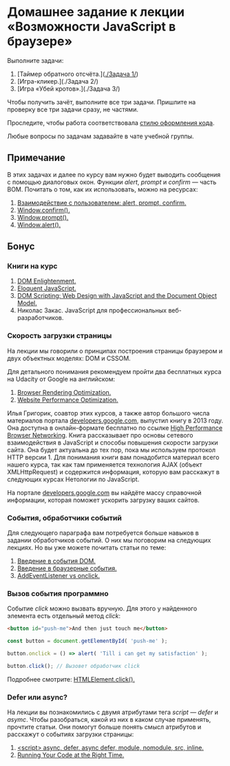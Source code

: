 # Домашнее задание к лекции «Возможности JavaScript в браузере»

Выполните задачи:

1. [Таймер обратного отсчёта.]([./Задача 1/](https://github.com/escapefromserpukhov/js-features/tree/main/%D0%97%D0%B0%D0%B4%D0%B0%D1%87%D0%B0%201))
2. [Игра-кликер.](./Задача 2/)
3. [Игра «Убей кротов».](./Задача 3/)

Чтобы получить зачёт, выполните все три задачи. Пришлите на проверку все три задачи сразу, не частями.

Проследите, чтобы работа соответствовала [стилю оформления кода](https://github.com/netology-code/codestyle).

Любые вопросы по задачам задавайте в чате учебной группы.

## Примечание

В этих задачах и далее по курсу вам нужно будет выводить сообщения с помощью
диалоговых окон. Функции *alert*, *prompt* и *confirm* — часть BOM.
Почитать о том, как их использовать, можно на ресурсах:

1. [Взаимодействие с пользователем: alert, prompt, confirm.](https://learn.javascript.ru/uibasic)
2. [Window.confirm().](https://developer.mozilla.org/ru/docs/Web/API/Window/confirm)
3. [Window.prompt().](https://developer.mozilla.org/ru/docs/Web/API/Window/prompt)
4. [Window.alert().](https://developer.mozilla.org/ru/docs/Web/API/Window/alert)

## Бонус

### Книги на курс

1. [DOM Enlightenment.](http://domenlightenment.com)
2. [Eloquent JavaScript.](https://eloquentjavascript.net)
3. [DOM Scripting: Web Design with JavaScript and the Document Object Model.](http://xahlee.info/js/scripting_web_index.html)
4. Николас Закас. JavaScript для профессиональных веб-разработчиков.

### Скорость загрузки страницы

На лекции мы говорили о принципах построения страницы браузером и двух объектных
моделях: DOM и CSSOM.

Для детального понимания рекомендуем пройти два бесплатных курса 
на Udacity от Google на английском:

1. [Browser Rendering Optimization.](https://classroom.udacity.com/courses/ud860)
2. [Website Performance Optimization.](https://classroom.udacity.com/courses/ud884)

Илья Григорик, соавтор этих курсов, а также автор большого числа материалов
портала [developers.google.com](https://developers.google.com/web/fundamentals), 
выпустил книгу в 2013 году. Она доступна в онлайн-формате бесплатно по ссылке
[High Performance Browser Networking](https://hpbn.co). Книга рассказывает про
основы сетевого взаимодействия в JavaScript и способы повышения
скорости загрузки сайта. Она будет актуальна до тех пор, пока мы 
используем протокол HTTP версии 1. Для понимания книги вам
понадобится материал всего нашего курса, так как там применяется технология AJAX
(объект XMLHttpRequest) и содержится информация, которую вам расскажут
в следующих курсах Нетологии по JavaScript.

На портале [developers.google.com](https://developers.google.com/web/fundamentals)
вы найдёте массу справочной информации, которая поможет ускорить загрузку ваших сайтов.

### События, обработчики событий

Для следующего параграфа вам потребуется больше навыков в задании обработчиков 
событий. О них мы поговорим на следующих лекциях. Но вы уже можете почитать статьи по теме:

1. [Введение в события DOM.](https://frontender.info/an-introduction-to-dom-events/)
2. [Введение в браузерные события.](https://learn.javascript.ru/introduction-browser-events)
3. [AddEventListener vs onclick.](https://stackoverflow.com/questions/6348494/addeventlistener-vs-onclick/6348597#6348597)

### Вызов события программно 

Событие *click* можно вызвать вручную. Для этого у найденного элемента есть
отдельный метод *click*:

```html
<button id="push-me">And then just touch me</button>
```

```javascript
const button = document.getElementById( 'push-me' );

button.onclick = () => alert( 'Till i can get my satisfaction' );

button.click(); // Вызовет обработчик click
```

Подробнее смотрите: [HTMLElement.click().](https://developer.mozilla.org/ru/docs/Web/API/HTMLElement/click)

### Defer или async?

На лекции вы познакомились с двумя атрибутами тега *script* — *defer* и *asymc*.
Чтобы разобраться, какой из них в каком случае применять, прочтите статьи. Они помогут больше понять смысл атрибутов и расскажут
о событиях загрузки страницы:

1. [\<script> async, defer, async defer, module, nomodule, src, inline.](https://gist.github.com/jakub-g/385ee6b41085303a53ad92c7c8afd7a6)
2. [Running Your Code at the Right Time.](https://www.kirupa.com/html5/running_your_code_at_the_right_time.htm)
